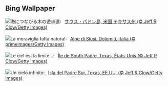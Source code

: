 ## Bing Wallpaper
![](https://www.bing.com/th?id=OHR.SouthPadre_JA-JP8678119712_UHD.jpg&w=1000)海につながる木の遊歩道:&nbsp;&ensp;[サウス・パドレ島, 米国 テキサス州 (© Jeff R Clow/Getty Images)](https://www.bing.com/th?id=OHR.SouthPadre_JA-JP8678119712_UHD.jpg)
<br><br/>
![](https://www.bing.com/th?id=OHR.ItalyDolomitesSeiserAlm_IT-IT4289580227_UHD.jpg&w=1000)La meraviglia fatta natura!:&nbsp;&ensp;[Alpe di Siusi, Dolomiti, Italia (© primeimages/Getty Images)](https://www.bing.com/th?id=OHR.ItalyDolomitesSeiserAlm_IT-IT4289580227_UHD.jpg)
<br><br/>
![](https://www.bing.com/th?id=OHR.SouthPadre_FR-FR1930161861_UHD.jpg&w=1000)Le ciel est la limite…:&nbsp;&ensp;[Île de South Padre, Texas, États-Unis (© Jeff R Clow/Getty Images)](https://www.bing.com/th?id=OHR.SouthPadre_FR-FR1930161861_UHD.jpg)
<br><br/>
![](https://www.bing.com/th?id=OHR.SouthPadre_ES-ES5325030326_UHD.jpg&w=1000)Un cielo infinito:&nbsp;&ensp;[Isla del Padre Sur, Texas, EE.UU. (© Jeff R Clow/Getty Images)](https://www.bing.com/th?id=OHR.SouthPadre_ES-ES5325030326_UHD.jpg)
<br><br/>

